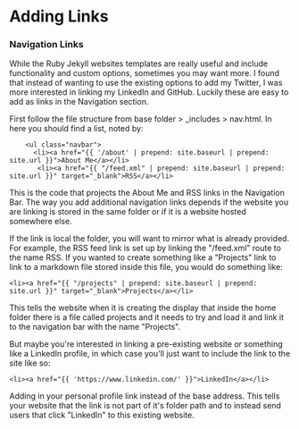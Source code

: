 # Adding Links

### Navigation Links
While the Ruby Jekyll websites templates are really useful and include functionality and custom options, sometimes you may want more. I found that instead of wanting to use the existing options to add my Twitter, I was more interested in linking my LinkedIn and GitHub. Luckily these are easy to add as links in the Navigation section.  

First follow the file structure from base folder > _includes > nav.html. In here you should find a list, noted by: 
```
    <ul class="navbar">
      <li><a href="{{ '/about' | prepend: site.baseurl | prepend: site.url }}">About Me</a></li>
       <li><a href="{{ "/feed.xml" | prepend: site.baseurl | prepend: site.url }}" target="_blank">RSS</a></li>
```  
This is the code that projects the About Me and RSS links in the Navigation Bar. The way you add additional navigation links depends if the website you are linking is stored in the same folder or if it is a website hosted somewhere else.  

If the link is local the folder, you will want to mirror what is already provided. For example, the RSS feed link is set up by linking the "/feed.xml" route to the name RSS. If you wanted to create something like a 
"Projects" link to link to a markdown file stored inside this file, you would do something like:  
```
<li><a href="{{ "/projects" | prepend: site.baseurl | prepend: site.url }}" target="_blank">Projects</a></li>
```
This tells the website when it is creating the display that inside the home folder there is a file called projects and it needs to try and load it and link it to the navigation bar with the name "Projects".  

But maybe you're interested in linking a pre-existing website or something like a LinkedIn profile, in which case you'll just want to include the link to the site like so:
```
<li><a href="{{ 'https://www.linkedin.com/' }}">LinkedIn</a></li>
```
Adding in your personal profile link instead of the base address. This tells your website that the link is not part of it's folder path and to instead send users that click "LinkedIn" to this existing website.
